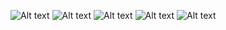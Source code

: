 ![Alt text](https://github.com/Rjdip-00/News-Station/blob/master/WhatsApp%20Image%202025-09-21%20at%2017.54.31_2c9ff1d3.jpg?raw=true)
![Alt text](https://github.com/Rjdip-00/News-Station/blob/master/Home%20Page%201.jpg?raw=true)
![Alt text](https://github.com/Rjdip-00/News-Station/blob/master/Home%20Page%202.jpg?raw=true)
![Alt text](https://github.com/Rjdip-00/News-Station/blob/master/Opened%20Msg%201.jpg?raw=true)
![Alt text]()
